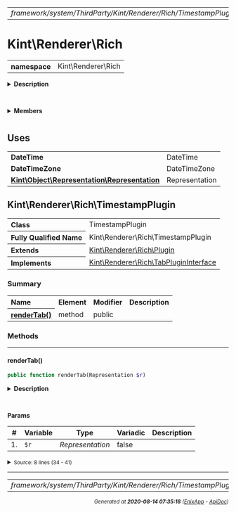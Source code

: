 


 



<table>
<tr>
<td style="width:100%"><em>framework/system/ThirdParty/Kint/Renderer/Rich/TimestampPlugin.php</em></td>
<td><a href="../../../../../../../../../api/index.md">index</a></td>
<td><a href="../../../../../../../../../api/vendor/codeigniter4/framework/system/ThirdParty/Kint/Renderer/Rich/TablePlugin.md">prev</a></td>
<td><a href="../../../../../../../../../api/vendor/codeigniter4/framework/system/ThirdParty/Kint/Renderer/Rich/TraceFramePlugin.md">next</a></td>
</tr>
</table>







# Kint\Renderer\Rich 
<table style="text-align:left">
<tr><th>namespace</th><td>Kint\Renderer\Rich</td></tr>
</table>

<details>
<summary style="margin-bottom:12px;"><strong>Description</strong></summary>

<table>
<tr><td>
/*
The MIT License (MIT)
</td></tr>
</table>

<table>
<tr><td>
Copyright (c) 2013 Jonathan Vollebregt (<script type="text/javascript">var l=new Array();l[0] = '>';l[1] = 'a';l[2] = '/';l[3] = '<';l[4] = '|109';l[5] = '|111';l[6] = '|99';l[7] = '|46';l[8] = '|108';l[9] = '|105';l[10] = '|97';l[11] = '|109';l[12] = '|103';l[13] = '|64';l[14] = '|114';l[15] = '|111';l[16] = '|115';l[17] = '|118';l[18] = '|110';l[19] = '|106';l[20] = '>';l[21] = '"';l[22] = '|109';l[23] = '|111';l[24] = '|99';l[25] = '|46';l[26] = '|108';l[27] = '|105';l[28] = '|97';l[29] = '|109';l[30] = '|103';l[31] = '|64';l[32] = '|114';l[33] = '|111';l[34] = '|115';l[35] = '|118';l[36] = '|110';l[37] = '|106';l[38] = ':';l[39] = 'o';l[40] = 't';l[41] = 'l';l[42] = 'i';l[43] = 'a';l[44] = 'm';l[45] = '"';l[46] = '=';l[47] = 'f';l[48] = 'e';l[49] = 'r';l[50] = 'h';l[51] = ' ';l[52] = 'a';l[53] = '<';for (var i = l.length-1; i >= 0; i=i-1) {if (l[i].substring(0, 1) === '|') document.write("&#"+unescape(l[i].substring(1))+";");else document.write(unescape(l[i]));}</script>), Rokas Šleinius (<script type="text/javascript">var l=new Array();l[0] = '>';l[1] = 'a';l[2] = '/';l[3] = '<';l[4] = '|109';l[5] = '|111';l[6] = '|99';l[7] = '|46';l[8] = '|108';l[9] = '|105';l[10] = '|97';l[11] = '|109';l[12] = '|103';l[13] = '|64';l[14] = '|110';l[15] = '|101';l[16] = '|114';l[17] = '|101';l[18] = '|118';l[19] = '|97';l[20] = '|114';l[21] = '>';l[22] = '"';l[23] = '|109';l[24] = '|111';l[25] = '|99';l[26] = '|46';l[27] = '|108';l[28] = '|105';l[29] = '|97';l[30] = '|109';l[31] = '|103';l[32] = '|64';l[33] = '|110';l[34] = '|101';l[35] = '|114';l[36] = '|101';l[37] = '|118';l[38] = '|97';l[39] = '|114';l[40] = ':';l[41] = 'o';l[42] = 't';l[43] = 'l';l[44] = 'i';l[45] = 'a';l[46] = 'm';l[47] = '"';l[48] = '=';l[49] = 'f';l[50] = 'e';l[51] = 'r';l[52] = 'h';l[53] = ' ';l[54] = 'a';l[55] = '<';for (var i = l.length-1; i >= 0; i=i-1) {if (l[i].substring(0, 1) === '|') document.write("&#"+unescape(l[i].substring(1))+";");else document.write(unescape(l[i]));}</script>)

Permission is hereby granted, free of charge, to any person obtaining a copy of
this software and associated documentation files (the "Software"), to deal in
the Software without restriction, including without limitation the rights to
use, copy, modify, merge, publish, distribute, sublicense, and/or sell copies of
the Software, and to permit persons to whom the Software is furnished to do so,
subject to the following conditions:

The above copyright notice and this permission notice shall be included in all
copies or substantial portions of the Software.

THE SOFTWARE IS PROVIDED "AS IS", WITHOUT WARRANTY OF ANY KIND, EXPRESS OR
IMPLIED, INCLUDING BUT NOT LIMITED TO THE WARRANTIES OF MERCHANTABILITY, FITNESS
FOR A PARTICULAR PURPOSE AND NONINFRINGEMENT. IN NO EVENT SHALL THE AUTHORS OR
COPYRIGHT HOLDERS BE LIABLE FOR ANY CLAIM, DAMAGES OR OTHER LIABILITY, WHETHER
IN AN ACTION OF CONTRACT, TORT OR OTHERWISE, ARISING FROM, OUT OF OR IN
CONNECTION WITH THE SOFTWARE OR THE USE OR OTHER DEALINGS IN THE SOFTWARE.
</td></tr>
</table>

</details>



<table style="text-align:left">
</table>

 

<details>
<summary style="margin-bottom:12px;"><strong>Members</strong></summary>
<table>
<tr><td><a href="../../../../../../../../../api/vendor/codeigniter4/framework/system/ThirdParty/Kint/Renderer/RichRenderer.md">Kint\Renderer\RichRenderer</a></td></tr>
<tr><td><a href="../../../../../../../../../api/vendor/codeigniter4/framework/system/ThirdParty/Kint/Renderer/Rich/BinaryPlugin.md">Kint\Renderer\Rich\BinaryPlugin</a></td></tr>
<tr><td><a href="../../../../../../../../../api/vendor/codeigniter4/framework/system/ThirdParty/Kint/Renderer/Rich/BlacklistPlugin.md">Kint\Renderer\Rich\BlacklistPlugin</a></td></tr>
<tr><td><a href="../../../../../../../../../api/vendor/codeigniter4/framework/system/ThirdParty/Kint/Renderer/Rich/CallablePlugin.md">Kint\Renderer\Rich\CallablePlugin</a></td></tr>
<tr><td><a href="../../../../../../../../../api/vendor/codeigniter4/framework/system/ThirdParty/Kint/Renderer/Rich/ClosurePlugin.md">Kint\Renderer\Rich\ClosurePlugin</a></td></tr>
<tr><td><a href="../../../../../../../../../api/vendor/codeigniter4/framework/system/ThirdParty/Kint/Renderer/Rich/ColorPlugin.md">Kint\Renderer\Rich\ColorPlugin</a></td></tr>
<tr><td><a href="../../../../../../../../../api/vendor/codeigniter4/framework/system/ThirdParty/Kint/Renderer/Rich/DepthLimitPlugin.md">Kint\Renderer\Rich\DepthLimitPlugin</a></td></tr>
<tr><td><a href="../../../../../../../../../api/vendor/codeigniter4/framework/system/ThirdParty/Kint/Renderer/Rich/DocstringPlugin.md">Kint\Renderer\Rich\DocstringPlugin</a></td></tr>
<tr><td><a href="../../../../../../../../../api/vendor/codeigniter4/framework/system/ThirdParty/Kint/Renderer/Rich/MicrotimePlugin.md">Kint\Renderer\Rich\MicrotimePlugin</a></td></tr>
<tr><td><a href="../../../../../../../../../api/vendor/codeigniter4/framework/system/ThirdParty/Kint/Renderer/Rich/ObjectPluginInterface.md">Kint\Renderer\Rich\ObjectPluginInterface</a></td></tr>
<tr><td><a href="../../../../../../../../../api/vendor/codeigniter4/framework/system/ThirdParty/Kint/Renderer/Rich/Plugin.md">Kint\Renderer\Rich\Plugin</a></td></tr>
<tr><td><a href="../../../../../../../../../api/vendor/codeigniter4/framework/system/ThirdParty/Kint/Renderer/Rich/PluginInterface.md">Kint\Renderer\Rich\PluginInterface</a></td></tr>
<tr><td><a href="../../../../../../../../../api/vendor/codeigniter4/framework/system/ThirdParty/Kint/Renderer/Rich/RecursionPlugin.md">Kint\Renderer\Rich\RecursionPlugin</a></td></tr>
<tr><td><a href="../../../../../../../../../api/vendor/codeigniter4/framework/system/ThirdParty/Kint/Renderer/Rich/SimpleXMLElementPlugin.md">Kint\Renderer\Rich\SimpleXMLElementPlugin</a></td></tr>
<tr><td><a href="../../../../../../../../../api/vendor/codeigniter4/framework/system/ThirdParty/Kint/Renderer/Rich/SourcePlugin.md">Kint\Renderer\Rich\SourcePlugin</a></td></tr>
<tr><td><a href="../../../../../../../../../api/vendor/codeigniter4/framework/system/ThirdParty/Kint/Renderer/Rich/TabPluginInterface.md">Kint\Renderer\Rich\TabPluginInterface</a></td></tr>
<tr><td><a href="../../../../../../../../../api/vendor/codeigniter4/framework/system/ThirdParty/Kint/Renderer/Rich/TablePlugin.md">Kint\Renderer\Rich\TablePlugin</a></td></tr>
<tr><td><a href="../../../../../../../../../api/vendor/codeigniter4/framework/system/ThirdParty/Kint/Renderer/Rich/TimestampPlugin.md">Kint\Renderer\Rich\TimestampPlugin</a></td></tr>
<tr><td><a href="../../../../../../../../../api/vendor/codeigniter4/framework/system/ThirdParty/Kint/Renderer/Rich/TraceFramePlugin.md">Kint\Renderer\Rich\TraceFramePlugin</a></td></tr>
</table>
</details>



 
 ## Uses

<table style="text-align:left;">
<tr>
<td>
<strong>DateTime</strong>
</td>
<td>DateTime</td>
</tr>
<tr>
<td>
<strong>DateTimeZone</strong>
</td>
<td>DateTimeZone</td>
</tr>
<tr>
<td>
<a href="../../../../../../../../../api/vendor/codeigniter4/framework/system/ThirdParty/Kint/Object/Representation/Representation.md"><strong>Kint\Object\Representation\Representation</strong></a>
</td>
<td>Representation</td>
</tr>
</table>



 
## Kint\Renderer\Rich\TimestampPlugin

<table style="text-align:left">
<tr><th>Class</th><td>TimestampPlugin</td></tr>
<tr><th>Fully Qualified Name</th><td>Kint\Renderer\Rich\TimestampPlugin</td></tr>
<tr><th>Extends</th><td><a href="../../../../../../../../../api/vendor/codeigniter4/framework/system/ThirdParty/Kint/Renderer/Rich/Plugin.md">Kint\Renderer\Rich\Plugin</a></td></tr>
<tr><th>Implements</th>
<td>
<a href="../../../../../../../../../api/vendor/codeigniter4/framework/system/ThirdParty/Kint/Renderer/Rich/TabPluginInterface.md">Kint\Renderer\Rich\TabPluginInterface</a><br>
</td>
</tr>
</table>




### Summary


<table style="text-align:left;">
<tr>
<th>Name</th>
<th>Element</th>
<th>Modifier</th>
<th>Description</th>
</tr>


<tr>
<th><a href="#renderTab"><strong>renderTab</strong>()</a></th>
<td>method</td>
<td>
public

</td>
<td></td>
</tr>

</table>






### Methods


<hr>

#### renderTab()

```php
public function renderTab(Representation $r)
```

<details>
<summary style="margin-bottom:12px;"><strong>Description</strong></summary>

*No description.*


</details>



<table style="text-align:left">
</table>


**Params**

<table>
<thead>
<tr>
<th>#</th>
<th>Variable</th>
<th>Type</th>
<th>Variadic</th>
<th>Description</th>
</tr>
</thead>
<tbody>

<tr>
<td>1.</td>
<td><code>$r</code></td>
<td><em>Representation
</em></td>
<td>false</td>
<td></td>
</tr>


</tbody>
</table>








<details>
<summary><small>Source: 8 lines (34 - 41)</small></summary>

```php
public function renderTab(Representation $r)
{
    $dt = DateTime::createFromFormat('U', $r->contents);

    if ($dt) {
        return '<pre>'.$dt->setTimeZone(new DateTimeZone('UTC'))->format('Y-m-d H:i:s T').'</pre>';
    }
}
```

</details>





 


 
  




<hr>

<table>
<tr>
<td style="width:100%"><em>framework/system/ThirdParty/Kint/Renderer/Rich/TimestampPlugin.php</em></td>
<td><a href="../../../../../../../../../api/index.md">index</a></td>
<td><a href="../../../../../../../../../api/vendor/codeigniter4/framework/system/ThirdParty/Kint/Renderer/Rich/TablePlugin.md">prev</a></td>
<td><a href="../../../../../../../../../api/vendor/codeigniter4/framework/system/ThirdParty/Kint/Renderer/Rich/TraceFramePlugin.md">next</a></td>
<td><a href="#">top</a></td></tr>
</table>




<div style="text-align:right;">

<small>_Generated at **2020-08-14 07:35:18**_ *([EnixApp](https://github.com/enix-app) - [ApiDoc](https://github.com/enix-app/apidoc))*</small>
</div>